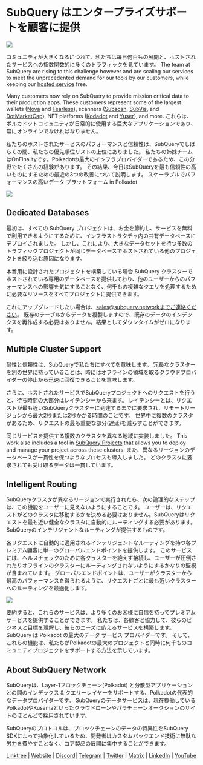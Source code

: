 # SubQuery はエンタープライズサポートを顧客に提供

![](https://miro.medium.com/max/1400/1*z_StqAT5KeaxQLBCm-xpRQ.jpeg)

コミュニティが大きくなるにつれて、私たちは毎日何百もの展開と、ホストされたサービスへの指数関数的に多くのトラフィックを見ています。 The team at SubQuery are rising to this challenge however and are scaling our services to meet the unprecedented demand for our tools by our customers, while keeping our [hosted service](https://projects.subquery.network/) free.

Many customers now rely on SubQuery to provide mission critical data to their production apps. These customers represent some of the largest wallets ([Nova](https://novawallet.io/) and [Fearless](https://fearlesswallet.io/)), scanners ([Subscan](https://www.subscan.io/), [SubVis](https://www.subvis.io/), and [DotMarketCap](https://dotmarketcap.com/)), NFT platforms ([Kodadot](https://kodadot.xyz/) and [Yuser](https://yuser.co/)), and more. これらは、ポルカドットコミュニティが日常的に使用する巨大なアプリケーションであり、常にオンラインでなければなりません。

私たちのホストされたサービスのパフォーマンスと信頼性は、SubQueryでしばらくの間、私たちの優先順位リストの上位にありました。 私たちの姉妹チームはOnFinalityです。Polkadotの最大のインフラプロバイダーであるため、この分野でたくさんの経験があります。 その結果、今日はSubQueryを最も信頼性の高いものにするための最近の3つの改善について説明します。 スケーラブルでパフォーマンスの高いデータ プラットフォーム in Polkadot

![](https://miro.medium.com/max/1200/1*QckhJzjQqw9czpBMRhXgXQ.gif)

## Dedicated Databases

最初は、すべての SubQuery プロジェクトは、お金を節約し、サービスを無料で利用できるようにするために、インフラストラクチャ内の共有データベースにデプロイされました。 しかし、これにより、大きなデータセットを持つ多数のトラフィックプロジェクトが同じデータベースでホストされている他のプロジェクトを絞り込む原因になります。

本番用に設計されたプロジェクトを構築している場合 SubQuery クラスターでホストされている専用のデータベースを提供しており、他のユーザーからのパフォーマンスへの影響を気にすることなく、何千もの複雑なクエリを処理するために必要なリソースをすべてプロジェクトに提供できます。

これにアップグレードしたい場合は、sales@subquery.networkまでご連絡ください。 既存のテーブルからデータを複製しますので、既存のデータのインデックスを再作成する必要はありません。結果としてダウンタイムがゼロになります。

## Multiple Cluster Support

耐性と信頼性は、SubQueryで私たちにすべてを意味します。 冗長なクラスターを別の世界に持っていることは、時にはオフラインの領域を取るクラウドプロバイダーの停止から迅速に回復できることを意味します。

さらに、ホストされたサービスでSubQueryプロジェクトへのリクエストを行うと、待ち時間の大部分はレイテンシーから来ます。 レイテンシーとは、リクエストが最も近いSubQueryクラスターに到達するまでに要求され、リモートリージョンから最大2秒または2秒かかる時間のことです。 世界中に複数のクラスタがあるため、リクエストの最も重要な部分(遅延)を減らすことができます。

同じサービスを提供する複数のクラスタを異なる地域に実装しました。 This work also includes a tool in [SubQuery Projects](https://project.subquery.network/) that allows you to deploy and manage your project across these clusters. また、異なるリージョンのデータベースが一貫性を保つようなプロセスも導入しました。 どのクラスタに要求されても受け取るデータは一貫しています。

## Intelligent Routing

SubQueryクラスタが異なるリージョンで実行されたら、次の論理的なステップは、この機能をユーザーに見えないようにすることです。 ユーザーは、リクエストがどのクラスタに移動するかを決める必要はありません。SubQueryはリクエストを最も近い健全なクラスタに自動的にルーティングする必要があります。 SubQueryのインテリジェントなルーティングが提供するものです。

各リクエストに自動的に適用されるインテリジェントなルーティングを持つ各プレミアム顧客に単一のグローバルエンドポイントを提供します。 このサービスには、ヘルスチェックのために各クラスターを絶えず接続し、ユーザーが圧倒されたりオフラインのクラスターにルーティングされないようにするかなりの監視が含まれています。 グローバルエンドポイントは、ユーザーがクラスターから最高のパフォーマンスを得られるように、リクエストごとに最も近いクラスターへのルーティングを最適化します。

![](https://miro.medium.com/max/1000/0*DNXDiABzli0et1MU)

要約すると、これらのサービスは、より多くのお客様に自信を持ってプレミアムサービスを提供することができます。 私たちは、各顧客と協力して、彼らのビジネスと目標を理解し、彼らのニーズに応えるサービスを構築します。 SubQuery は Polkadot の最大のデータ サービス プロバイダーです。 そして、これらの機能は、私たちがPolkadotの最大のプロジェクトと同時に何千ものコミュニティプロジェクトをサポートする方法を示しています。

## About SubQuery Network

SubQueryは、Layer-1ブロックチェーン(Polkadot) と分散型アプリケーションとの間のインデックス & クエリーレイヤーをサポートする、Polkadotの代表的なデータプロバイダーです。 SubQueryのデータサービスは、現在稼働しているPolkadotやKusamaといったクラウドローンやパラチェーンオークションのサイトのほとんどで採用されています。

SubQueryのプロトコルは、ブロックチェーンのデータの特異性をSubQuery SDKによって抽象化しているため、開発者はカスタムバックエンド技術に無駄な労力を費やすことなく、コア製品の展開に集中することができます。

[Linktree](https://linktr.ee/subquerynetwork) | [Website](https://subquery.network/) | [Discord](https://discord.com/invite/78zg8aBSMG)| [Telegram](https://t.me/subquerynetwork) | [Twitter](https://twitter.com/subquerynetwork) | [Matrix](https://matrix.to/#/#subquery:matrix.org) | [LinkedIn](https://www.linkedin.com/company/subquery) | [YouTube](https://www.youtube.com/channel/UCi1a6NUUjegcLHDFLr7CqLw)
